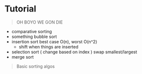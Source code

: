 # Tutorial

> OH BOYO WE GON DIE

- comparative sorting
- something bubble sort
- insertion sort best case O(n), worst O(n^2)
  - shift when things are inserted
- selection sort ( change based on index ) swap smallest/largest
- merge sort

> Basic sorting algos